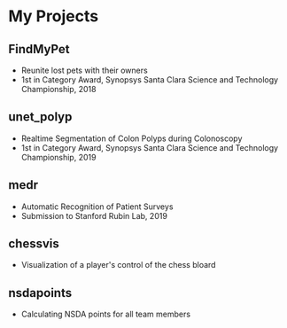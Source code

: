 # My Projects
## FindMyPet 
- Reunite lost pets with their owners
- 1st in Category Award, Synopsys Santa Clara Science and Technology Championship, 2018

## unet_polyp
- Realtime Segmentation of Colon Polyps during Colonoscopy
- 1st in Category Award, Synopsys Santa Clara Science and Technology Championship, 2019

## medr
- Automatic Recognition of Patient Surveys
- Submission to Stanford Rubin Lab, 2019

## chessvis
- Visualization of a player's control of the chess bloard

## nsdapoints
- Calculating NSDA points for all team members
